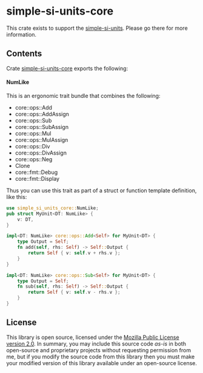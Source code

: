 # simple-si-units-core

This crate exists to support the [simple-si-units](https://crates.io/crates/simple-si-units). Please go there for more information.

## Contents

Crate [simple-si-units-core](https://crates.io/crates/simple-si-units-core) exports the following:

#### NumLike
This is an ergonomic trait bundle that combines the following:
* core::ops::Add
* core::ops::AddAssign
* core::ops::Sub
* core::ops::SubAssign
* core::ops::Mul
* core::ops::MulAssign
* core::ops::Div
* core::ops::DivAssign
* core::ops::Neg
* Clone
* core::fmt::Debug
* core::fmt::Display

Thus you can use this trait as part of a struct or function template definition, like this:

```rust
use simple_si_units_core::NumLike;
pub struct MyUnit<DT: NumLike> {
    v: DT,
}

impl<DT: NumLike> core::ops::Add<Self> for MyUnit<DT> {
    type Output = Self;
    fn add(self, rhs: Self) -> Self::Output {
        return Self { v: self.v + rhs.v };
    }
}

impl<DT: NumLike> core::ops::Sub<Self> for MyUnit<DT> {
    type Output = Self;
    fn sub(self, rhs: Self) -> Self::Output {
        return Self { v: self.v - rhs.v };
    }
}
```

## License
This library is open source, licensed under the [Mozilla Public License version 2.0](https://www.mozilla.org/en-US/MPL/). In summary, you may include this source code *as-is* in both open-source and proprietary projects without requesting permission from me, but if you modify the source code from this library then you must make your modified version of this library available under an open-source license.
